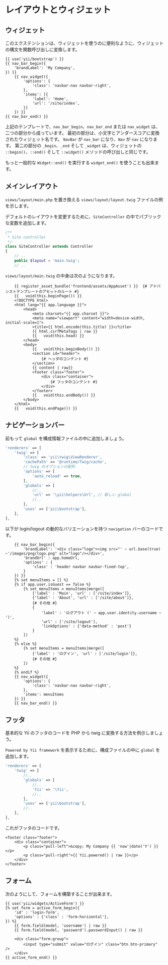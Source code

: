 レイアウトとウィジェット
========================

## ウィジェット

このエクステンションは、ウィジェットを使うのに便利なように、ウィジェットの構文を関数呼び出しに変換します。

```
{{ use('yii/bootstrap') }}
{{ nav_bar_begin({
    'brandLabel': 'My Company',
}) }}
    {{ nav_widget({
        'options': {
            'class': 'navbar-nav navbar-right',
        },
        'items': [{
            'label': 'Home',
            'url': '/site/index',
        }]
    }) }}
{{ nav_bar_end() }}
```

上記のテンプレートで、`nav_bar_begin`、`nav_bar_end` または `nav_widget` は、二つの部分から成っています。
最初の部分は、小文字とアンダースコアに変換されたウィジェット名です。
`NavBar` が `nav_bar` になり、`Nav` が `nav` になります。
第二の部分の `_begin`、`_end` そして `_widget` は、ウィジェットの `::begin()`、`::end()` そして `::widget()` メソッドの呼び出しと同じです。

もっと一般的な `Widget::end()` を実行する `widget_end()` を使うことも出来ます。

## メインレイアウト

`views/layout/main.php` を置き換える `views/layout/layout.twig` ファイルの例を示します。

デフォルトのレイアウトを変更するために、`SiteController` の中でパブリックな変数を追加します。
```php
/**
 * Site controller
 */
class SiteController extends Controller
{
    // ..
    public $layout = 'main.twig';
    // ..
```


`views/layout/main.twig` の中身は次のようになります。

```twig
    {{ register_asset_bundle('frontend/assets/AppAsset') }}  {# アドバンストテンプレートのアセットのルート #}
    {{   void(this.beginPage()) }}
    <!DOCTYPE html>
    <html lang="{{ app.language }}">
        <head>
            <meta charset="{{ app.charset }}">
            <meta name="viewport" content="width=device-width, initial-scale=1">
            <title>{{ html.encode(this.title) }}</title>
            {{ html.csrfMetaTags | raw }}
            {{   void(this.head) }}
        </head>
        <body>
            {{   void(this.beginBody()) }}
            <section id="header">
                {# ヘッダのコンテント #}
            </section>
            {{ content | raw}}
            <footer class="footer">
                <div class="container">
                    {# フッタのコンテント #}
                </div>
            </footer>
            {{   void(this.endBody()) }}
        </body>
    </html>
    {{   void(this.endPage()) }}
```
## ナビゲーションバー

前もって `global` を構成情報ファイルの中に追加しましょう。
```php
'renderers' => [
    'twig' => [
        'class' => 'yii\twig\ViewRenderer',
        'cachePath' => '@runtime/Twig/cache',
        // twig のオプションの配列
        'options' => [
            'auto_reload' => true,
        ],
        'globals' => [
            //..
            'url' => '\yii\helpers\Url', // 新しい global
            //..
        ],
        'uses' => ['yii\bootstrap'],
    ],
],
```

以下が login/logout の動的なバリエーションを持つ `navigation` バーのコードです。

```twig
    {{ nav_bar_begin({
        'brandLabel': '<div class="logo"><img src="' ~ url.base(true) ~'/images/png/logo.png" alt="logo"/></div>',
        'brandUrl' : app.homeUrl,
        'options' : {
            'class' : 'header navbar navbar-fixed-top',
        }
    }) }}
    {% set menuItems = [] %}
    {% if app.user.isGuest == false %}
        {% set menuItems = menuItems|merge([
            {'label' : 'Main', 'url' : ['/site/index']},
            {'label' : 'About', 'url' : ['/site/about']},
            {# その他 #}
            {
                'label' : 'ログアウト (' ~ app.user.identity.username ~ ')',
                'url' : ['/site/logout'],
                'linkOptions' : {'data-method' : 'post'}
            }
        ])
    %}
    {% else %}
        {% set menuItems = menuItems|merge([
            {'label' : 'ログイン', 'url' : ['/site/login']},
            {# その他 #}
        ])
    %}
    {% endif %}
    {{ nav_widget({
        'options': {
            'class': 'navbar-nav navbar-right',
        },
        'items': menuItems
    }) }}
    {{ nav_bar_end() }}
```

## フッタ

基本的な Yii のフッタのコードを PHP から twig に変換する方法を例示しましょう。

`Powered by Yii framework` を表示するために、構成ファイルの中に `global` を追加します。
```php
'renderers' => [
    'twig' => [
        //..
        'globals' => [
            //..
            'Yii' => '\Yii',
            //..
        ],
        'uses' => ['yii\bootstrap'],
        //..
    ],
],
```
これがフッタのコードです。
```
<footer class="footer">
    <div class="container">
        <p class="pull-left">&copy; My Company {{ 'now'|date('Y') }}</p>
        <p class="pull-right">{{ Yii.powered() | raw }}</p>
    </div>
</footer>
```

## フォーム

次のようにして、フォームを構築することが出来ます。

```
{{ use('yii/widgets/ActiveForm') }}
{% set form = active_form_begin({
    'id' : 'login-form',
    'options' : {'class' : 'form-horizontal'},
}) %}
    {{ form.field(model, 'username') | raw }}
    {{ form.field(model, 'password').passwordInput() | raw }}

    <div class="form-group">
        <input type="submit" value="ログイン" class="btn btn-primary" />
    </div>
{{ active_form_end() }}
```
